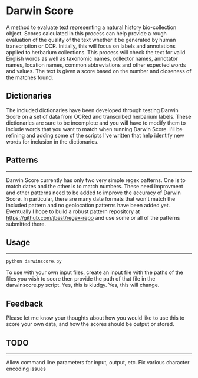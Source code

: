 # Darwin Score

A method to evaluate text representing a natural history bio-collection object. Scores calculated in this process can help provide a rough evaluation of the quality of the text whether it be generated by human transcription or OCR. Initially, this will focus on labels and annotations applied to herbarium collections. This process will check the text for valid English words as well as taxonomic names, collector names, annotator names, location names, common abbreviations and other expected words and values. The text is given a score based on the number and closeness of the matches found.

## Dictionaries


The included dictionaries have been developed through testing Darwin Score on a set of data from OCRed and transcribed herbarium labels. These dictionaries are sure to be incomplete and you will have to modify them to include words that you want to match when running Darwin Score. I'll be refining and adding some of the scripts I've written that help identify new words for inclusion in the dictionaries.

## Patterns
---

Darwin Score currently has only two very simple regex patterns. One is to match dates and the other is to match numbers. These need improvment and other patterns need to be added to improve the accuracy of Darwin Score. In particular, there are many date formats that won't match the included pattern and no geolocation patterns have been added yet. Eventually I hope to build a robust pattern repository at https://github.com/jbest/regex-repo and use some or all of the patterns submitted there.


## Usage
---

	python darwinscore.py

To use with your own input files, create an input file with the paths of the files you wish to score then provide the path of that file in the darwinscore.py script. Yes, this is kludgy. Yes, this will change.

## Feedback

Please let me know your thoughts about how you would like to use this to score your own data, and how the scores should be output or stored.

## TODO
---

Allow command line parameters for input, output, etc.
Fix various character encoding issues